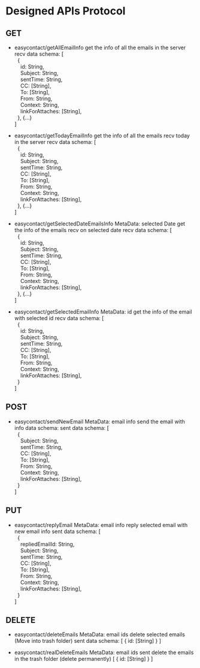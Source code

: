 # Designed APIs Protocol

## GET
- easycontact/getAllEmailInfo
get the info of all the emails in the server
recv data schema: [<br />
    &nbsp;&nbsp;{<br />
        &nbsp;&nbsp;&nbsp;&nbsp;id: String,<br />
        &nbsp;&nbsp;&nbsp;&nbsp;Subject: String,<br />
        &nbsp;&nbsp;&nbsp;&nbsp;sentTime: String,<br />
        &nbsp;&nbsp;&nbsp;&nbsp;CC: [String],<br />
        &nbsp;&nbsp;&nbsp;&nbsp;To: [String],<br />
        &nbsp;&nbsp;&nbsp;&nbsp;From: String,<br />
        &nbsp;&nbsp;&nbsp;&nbsp;Context: String,<br />
        &nbsp;&nbsp;&nbsp;&nbsp;linkForAttaches: [String],<br />
    &nbsp;&nbsp;}, {...}<br />
]<br />

- easycontact/getTodayEmailInfo
get the info of all the emails recv today in the server
recv data schema: [<br />
    &nbsp;&nbsp;{<br />
        &nbsp;&nbsp;&nbsp;&nbsp;id: String,<br />
        &nbsp;&nbsp;&nbsp;&nbsp;Subject: String,<br />
        &nbsp;&nbsp;&nbsp;&nbsp;sentTime: String,<br />
        &nbsp;&nbsp;&nbsp;&nbsp;CC: [String],<br />
        &nbsp;&nbsp;&nbsp;&nbsp;To: [String],<br />
        &nbsp;&nbsp;&nbsp;&nbsp;From: String,<br />
        &nbsp;&nbsp;&nbsp;&nbsp;Context: String,<br />
        &nbsp;&nbsp;&nbsp;&nbsp;linkForAttaches: [String],<br />
    &nbsp;&nbsp;}, {...}<br />
]<br />

- easycontact/getSelectedDateEmailsInfo MetaData: selected Date
get the info of the emails recv on selected date
recv data schema: [<br />
    &nbsp;&nbsp;{<br />
        &nbsp;&nbsp;&nbsp;&nbsp;id: String,<br />
        &nbsp;&nbsp;&nbsp;&nbsp;Subject: String,<br />
        &nbsp;&nbsp;&nbsp;&nbsp;sentTime: String,<br />
        &nbsp;&nbsp;&nbsp;&nbsp;CC: [String],<br />
        &nbsp;&nbsp;&nbsp;&nbsp;To: [String],<br />
        &nbsp;&nbsp;&nbsp;&nbsp;From: String,<br />
        &nbsp;&nbsp;&nbsp;&nbsp;Context: String,<br />
        &nbsp;&nbsp;&nbsp;&nbsp;linkForAttaches: [String],<br />
    &nbsp;&nbsp;}, {...}<br />
]<br />

- easycontact/getSelectedEmailInfo MetaData: id
get the info of the email with selected id
recv data schema: [<br />
    &nbsp;&nbsp;{<br />
        &nbsp;&nbsp;&nbsp;&nbsp;id: String,<br />
        &nbsp;&nbsp;&nbsp;&nbsp;Subject: String,<br />
        &nbsp;&nbsp;&nbsp;&nbsp;sentTime: String,<br />
        &nbsp;&nbsp;&nbsp;&nbsp;CC: [String],<br />
        &nbsp;&nbsp;&nbsp;&nbsp;To: [String],<br />
        &nbsp;&nbsp;&nbsp;&nbsp;From: String,<br />
        &nbsp;&nbsp;&nbsp;&nbsp;Context: String,<br />
        &nbsp;&nbsp;&nbsp;&nbsp;linkForAttaches: [String],<br />
    &nbsp;&nbsp;}<br />
]<br />

## POST

- easycontact/sendNewEmail MetaData: email info
send the email with info
data schema: 
sent data schema: [<br />
    &nbsp;&nbsp;{<br />
        &nbsp;&nbsp;&nbsp;&nbsp;Subject: String,<br />
        &nbsp;&nbsp;&nbsp;&nbsp;sentTime: String,<br />
        &nbsp;&nbsp;&nbsp;&nbsp;CC: [String],<br />
        &nbsp;&nbsp;&nbsp;&nbsp;To: [String],<br />
        &nbsp;&nbsp;&nbsp;&nbsp;From: String,<br />
        &nbsp;&nbsp;&nbsp;&nbsp;Context: String,<br />
        &nbsp;&nbsp;&nbsp;&nbsp;linkForAttaches: [String],<br />
    &nbsp;&nbsp;}<br />
]<br />

## PUT

- easycontact/replyEmail MetaData: email info
reply selected email with new email info
sent data schema: [<br />
    &nbsp;&nbsp;{<br />
        &nbsp;&nbsp;&nbsp;&nbsp;repliedEmailId: String,<br />
        &nbsp;&nbsp;&nbsp;&nbsp;Subject: String,<br />
        &nbsp;&nbsp;&nbsp;&nbsp;sentTime: String,<br />
        &nbsp;&nbsp;&nbsp;&nbsp;CC: [String],<br />
        &nbsp;&nbsp;&nbsp;&nbsp;To: [String],<br />
        &nbsp;&nbsp;&nbsp;&nbsp;From: String,<br />
        &nbsp;&nbsp;&nbsp;&nbsp;Context: String,<br />
        &nbsp;&nbsp;&nbsp;&nbsp;linkForAttaches: [String],<br />
    &nbsp;&nbsp;}<br />
]<br />

## DELETE

- easycontact/deleteEmails MetaData: email ids
delete selected emails (Move into trash folder)
sent data schema:
[
    {
        id: [String]
    }
]

- easycontact/realDeleteEmails MetaData: email ids
sent delete the emails in the trash folder (delete permanently)
[
    {
        id: [String]
    }
]
